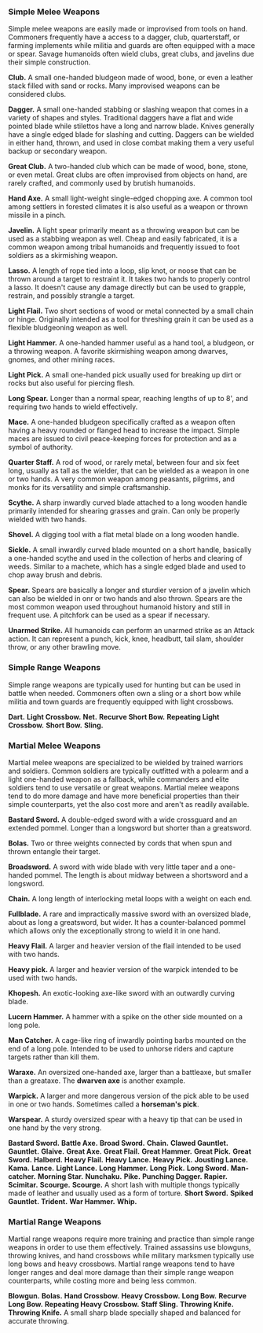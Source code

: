 ### Simple Melee Weapons

Simple melee weapons are easily made or improvised from tools on hand. Commoners frequently have a access to a dagger, club, quarterstaff, or farming implements while militia and guards are often equipped with a mace or spear. Savage humanoids often wield clubs, great clubs, and javelins due their simple construction.

**Club.** A small one-handed bludgeon made of wood, bone, or even a leather stack filled with sand or rocks. Many improvised weapons can be considered clubs.

**Dagger.** A small one-handed stabbing or slashing weapon that comes in a variety of shapes and styles. Traditional daggers have a flat and wide pointed blade while stilettos have a long and narrow blade. Knives generally have a single edged blade for slashing and cutting. Daggers can be wielded in either hand, thrown, and used in close combat making them a very useful backup or secondary weapon.

**Great Club.** A two-handed club which can be made of wood, bone, stone, or even metal. Great clubs are often improvised from objects on hand, are rarely crafted, and commonly used by brutish humanoids.

**Hand Axe.** A small light-weight single-edged chopping axe. A common tool among settlers in forested climates it is also useful as a weapon or thrown missile in a pinch.

**Javelin.** A light spear primarily meant as a throwing weapon but can be used as a stabbing weapon as well. Cheap and easily fabricated, it is a common weapon among tribal humanoids and frequently issued to foot soldiers as a skirmishing weapon.

**Lasso.** A length of rope tied into a loop, slip knot, or noose that can be thrown around a target to restraint it. It takes two hands to properly control a lasso. It doesn't cause any damage directly but can be used to grapple, restrain, and possibly strangle a target.

**Light Flail.** Two short sections of wood or metal connected by a small chain or hinge. Originally intended as a tool for threshing grain it can be used as a flexible bludgeoning weapon as well.

**Light Hammer.** A one-handed hammer useful as a hand tool, a bludgeon, or a throwing weapon. A favorite skirmishing weapon among dwarves, gnomes, and other mining races.

**Light Pick.** A small one-handed pick usually used for breaking up dirt or rocks but also useful for piercing flesh.

**Long Spear.** Longer than a normal spear, reaching lengths of up to 8', and requiring two hands to wield effectively.

**Mace.** A one-handed bludgeon specifically crafted as a weapon often having a heavy rounded or flanged head to increase the impact. Simple maces are issued to civil peace-keeping forces for protection and as a symbol of authority.

**Quarter Staff.** A rod of wood, or rarely metal, between four and six feet long, usually as tall as the wielder, that can be wielded as a weapon in one or two hands. A very common weapon among peasants, pilgrims, and monks for its versatility and simple craftsmanship.

**Scythe.** A sharp inwardly curved blade attached to a long wooden handle primarily intended for shearing grasses and grain. Can only be properly wielded with two hands.

**Shovel.** A digging tool with a flat metal blade on a long wooden handle.

**Sickle.** A small inwardly curved blade mounted on a short handle, basically a one-handed scythe and used in the collection of herbs and clearing of weeds. Similar to a machete, which has a single edged blade and used to chop away brush and debris. 

**Spear.** Spears are basically a longer and sturdier version of a javelin which can also be wielded in onr or two hands and also thrown. Spears are the most common weapon used throughout humanoid history and still in frequent use. A pitchfork can be used as a spear if necessary.

**Unarmed Strike.** All humanoids can perform an unarmed strike as an Attack action. It can represent a punch, kick, knee, headbutt, tail slam, shoulder throw, or any other brawling move.


### Simple Range Weapons

Simple range weapons are typically used for hunting but can be used in battle when needed. Commoners often own a sling or a short bow while militia and town guards are frequently equipped with light crossbows.


**Dart.**
**Light Crossbow.**
**Net.**
**Recurve Short Bow.**
**Repeating Light Crossbow.**
**Short Bow.**
**Sling.**

### Martial Melee Weapons

Martial melee weapons are specialized to be wielded by trained warriors and soldiers. Common soldiers are typically outfitted with a polearm and a light one-handed weapon as a fallback, while commanders and elite soldiers tend to use versatile or great weapons. Martial melee weapons tend to do more damage and have more beneficial properties than their simple counterparts, yet the also cost more and aren't as readily available.

**Bastard Sword.** A double-edged sword with a wide crossguard and an extended pommel. Longer than a longsword but shorter than a greatsword.

**Bolas.** Two or three weights connected by cords that when spun and thrown entangle their target.

**Broadsword.** A sword with wide blade with very little taper and a one-handed pommel. The length is about midway between a shortsword and a longsword.

**Chain.** A long length of interlocking metal loops with a weight on each end.

**Fullblade.** A rare and impractically massive sword with an oversized blade, about as long a greatsword, but wider. It has a counter-balanced pommel which allows only the exceptionally strong to wield it in one hand.

**Heavy Flail.** A larger and heavier version of the flail intended to be used with two hands.

**Heavy pick.** A larger and heavier version of the warpick intended to be used with two hands.

**Khopesh.** An exotic-looking axe-like sword with an outwardly curving blade.

**Lucern Hammer.** A hammer with a spike on the other side mounted on a long pole.

**Man Catcher.** A cage-like ring of inwardly pointing barbs mounted on the end of a long pole. Intended to be used to unhorse riders and capture targets rather than kill them.

**Waraxe.** An oversized one-handed axe, larger than a battleaxe, but smaller than a greataxe. The **dwarven axe** is another example.

**Warpick.** A larger and more dangerous version of the pick able to be used in one or two hands. Sometimes called a **horseman's pick**.

**Warspear.** A sturdy oversized spear with a heavy tip that can be used in one hand by the very strong. 

**Bastard Sword.**
**Battle Axe.**
**Broad Sword.**
**Chain.**
**Clawed Gauntlet.**
**Gauntlet.**
**Glaive.**
**Great Axe.**
**Great Flail.**
**Great Hammer.**
**Great Pick.**
**Great Sword.**
**Halberd.**
**Heavy Flail.**
**Heavy Lance.**
**Heavy Pick.**
**Jousting Lance.**
**Kama.**
**Lance.**
**Light Lance.**
**Long Hammer.**
**Long Pick.**
**Long Sword.**
**Man-catcher.**
**Morning Star.**
**Nunchaku.**
**Pike.**
**Punching Dagger.**
**Rapier.**
**Scimitar.**
**Scourge.**
**Scourge.** A short lash with multiple thongs typically made of leather and usually used as a form of torture.
**Short Sword.**
**Spiked Gauntlet.**
**Trident.**
**War Hammer.**
**Whip.**


### Martial Range Weapons

Martial range weapons require more training and practice than simple range weapons in order to use them effectively. Trained assassins use blowguns, throwing knives, and hand crossbows while military marksmen typically use long bows and heavy crossbows. Martial range weapons tend to have longer ranges and deal more damage than their simple range weapon counterparts, while costing more and being less common.

**Blowgun.**
**Bolas.**
**Hand Crossbow.**
**Heavy Crossbow.**
**Long Bow.**
**Recurve Long Bow.**
**Repeating Heavy Crossbow.**
**Staff Sling.**
**Throwing Knife.**
**Throwing Knife.** A small sharp blade specially shaped and balanced for accurate throwing.
